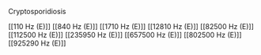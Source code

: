 Cryptosporidiosis

[[110 Hz (E)]]
[[840 Hz (E)]]
[[1710 Hz (E)]]
[[12810 Hz (E)]]
[[82500 Hz (E)]]
[[112500 Hz (E)]]
[[235950 Hz (E)]]
[[657500 Hz (E)]]
[[802500 Hz (E)]]
[[925290 Hz (E)]]